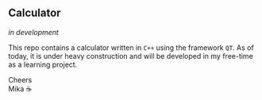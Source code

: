 ## Calculator
*in development*  

This repo contains a calculator written in `C++` using the framework `QT`. As of today, it is under heavy construction and will be developed in my free-time as a learning project.

Cheers  
Mika :coffee:
